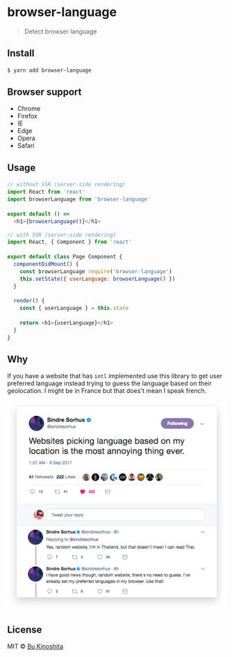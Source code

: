 # browser-language

> Detect browser language


## Install

```bash
$ yarn add browser-language
```


## Browser support

- Chrome
- Firefox
- IE
- Edge
- Opera
- Safari


## Usage

```js
// without SSR (server-side rendering)
import React from 'react'
import browserLanguage from 'browser-language'

export default () =>
  <h1>{browserLanguage()}</h1>
```

```js
// with SSR (server-side rendering)
import React, { Component } from 'react'

export default class Page Component {
  componentDidMount() {
    const browserLanguage require('browser-language')
    this.setState({ userLanguage: browserLanguage() })
  }

  render() {
    const { userLanguage } = this.state

    return <h1>{userLanguage}</h1>
  }
}
```


## Why

If you have a website that has `intl` implemented use this library to get user preferred language instead trying to guess the language based on their geolocation. I might be in France but that does't mean I speak french.

<img src="/sindres-is-cool.png" alt="">


## License

MIT © [Bu Kinoshita](https://bukinoshita.io)
